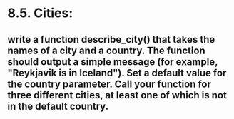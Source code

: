 # 8.5. Cities:
## write a function describe_city() that takes the names of a city and a country. The function should output a simple message (for example, "Reykjavik is in Iceland"). Set a default value for the country parameter. Call your function for three different cities, at least one of which is not in the default country.
